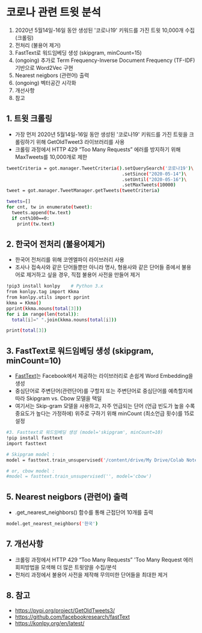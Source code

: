 # 코로나 관련 트윗 분석
1. 2020년 5월14일-16일 동안 생성된 '코로나19' 키워드를 가진 트윗 10,000개 수집(크롤링)
2. 전처리 (불용어 제거)
3. FastText로 워드임베딩 생성 (skipgram, minCount=15)
4. (ongoing) 추가로 Term Frequency-Inverse Document Frequency (TF-IDF) 기반으로 Word2Vec 구현
5. Nearest neigbors (관련어) 출력
6. (ongoing) 벡터공간 시각화
7. 개선사항
8. 참고

## 1. 트윗 크롤링
- 가장 먼저 2020년 5월14일-16일 동안 생성된 '코로나19' 키워드를 가진 트윗을 크롤링하기 위해 GetOldTweet3 라이브러리를 사용
- 크롤링 과정에서 HTTP 429 “Too Many Requests” 에러를 방지하기 위해 MaxTweets를 10,000개로 제한

```bash
tweetCriteria = got.manager.TweetCriteria().setQuerySearch('코로나19')\
                                           .setSince("2020-05-14")\
                                           .setUntil("2020-05-16")\
                                           .setMaxTweets(10000)
tweet = got.manager.TweetManager.getTweets(tweetCriteria)

tweets=[]
for cnt, tw in enumerate(tweet):
  tweets.append(tw.text)
  if cnt%100==0:
    print(tw.text)
```

## 2. 한국어 전처리 (불용어제거)
- 한국어 전처리를 위해 코엔엘파이 라이브러리 사용
- 조사나 접속사와 같은 단어들뿐만 아니라 명사, 형용사와 같은 단어들 중에서 불용어로 제거하고 싶을 경우, 직접 불용어 사전을 만들어 제거

```bash
!pip3 install konlpy    # Python 3.x
from konlpy.tag import Kkma
from konlpy.utils import pprint
kkma = Kkma()
pprint(kkma.nouns(total[3]))
for i in range(len(total)):
  total[i]=" ".join(kkma.nouns(total[i]))

print(total[3])
```

## 3. FastText로 워드임베딩 생성 (skipgram, minCount=10)
- <a href="https://github.com/facebookresearch/fastText" target="_blank">FastText</a>는 Facebook에서 제공하는 라이브러리로 손쉽게 Word Embedding을 생성
- 중심단어로 주변단어(관련단어)를 구할지 또는 주변단어로 중심단어를 예측할지에 따라 Skipgram vs. Cbow 모델을 택일
- 여기서는 Skip-gram 모델을 사용하고, 자주 언급되는 단어 (언급 빈도가 높을 수록 중요도가 높다는 가정하에) 위주로 구하기 위해 minCount (최소언급 횟수)를 15로 설정

```bash
#3. Fasttext로 워드임베딩 생성 (model='skipgram', minCount=10)
!pip install fasttext
import fasttext

# Skipgram model :
model = fasttext.train_unsupervised('/content/drive/My Drive/Colab Notebooks/NLP/4.tweet_analytics/data/output_twcorpus_pp.csv', model='skipgram', minCount=15)

# or, cbow model :
#model = fasttext.train_unsupervised('', model='cbow')
```

## 5. Nearest neigbors (관련어) 출력
- .get_nearest_neighbors() 함수를 통해 근접단어 10개를 출력

```bash
model.get_nearest_neighbors('한국')
```

## 7. 개선사항
- 크롤링 과정에서 HTTP 429 “Too Many Requests” 'Too Many Request 에러 회피방법을 모색해 더 많은 트윗양을 수집/분석
- 전처리 과정에서 불용어 사전을 제작해 무의미한 단어들을 최대한 제거

## 8. 참고
- https://pypi.org/project/GetOldTweets3/
- https://github.com/facebookresearch/fastText
- https://konlpy.org/en/latest/
